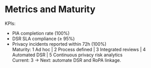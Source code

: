 # Metrics and Maturity
KPIs:
- PIA completion rate (100%)  
- DSR SLA compliance (≥ 95%)  
- Privacy incidents reported within 72h (100%)  
Maturity:
1 Ad hoc | 2 Process defined | 3 Integrated reviews | 4 Automated DSR | 5 Continuous privacy risk analytics  
Current: 3 → Next: automate DSR and RoPA linkage.
